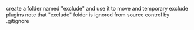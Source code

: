 create a folder named "exclude"
and use it to move and temporary exclude plugins
note that "exclude" folder is ignored from source control by .gitignore
